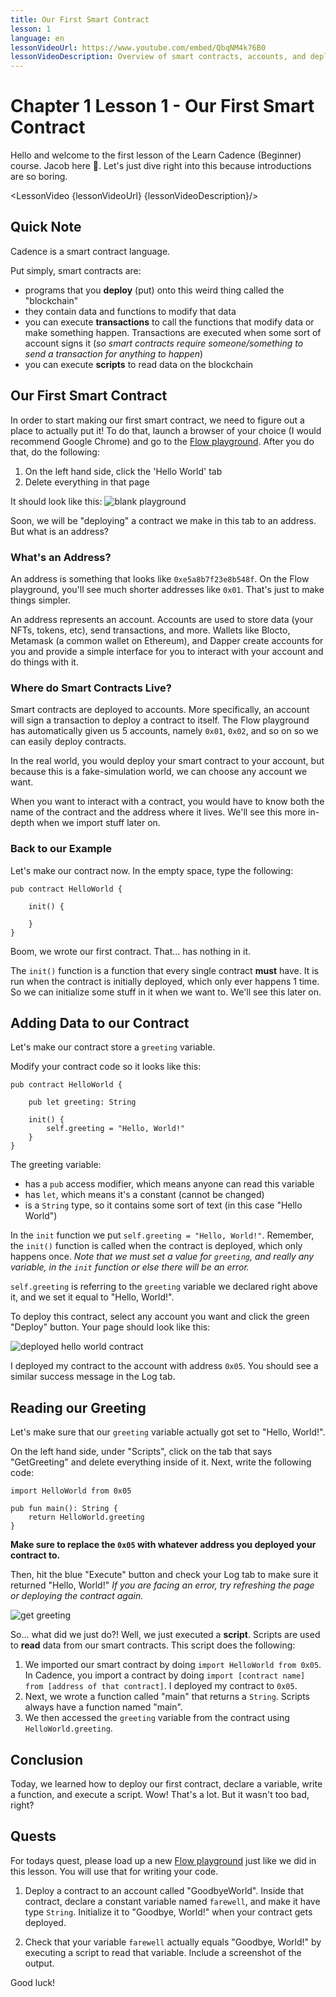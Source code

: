 ```yaml
---
title: Our First Smart Contract
lesson: 1
language: en
lessonVideoUrl: https://www.youtube.com/embed/QbqNM4k76B0
lessonVideoDescription: Overview of smart contracts, accounts, and deploying our first contract
---
```


<script>
  import LessonVideo from '$lib/components/atoms/LessonVideo.svelte';   
</script>

# Chapter 1 Lesson 1 - Our First Smart Contract

Hello and welcome to the first lesson of the Learn Cadence (Beginner) course. Jacob here 👋. Let's just dive right into this because introductions are so boring.

<LessonVideo {lessonVideoUrl} {lessonVideoDescription}/>

## Quick Note

Cadence is a smart contract language.

Put simply, smart contracts are:
- programs that you **deploy** (put) onto this weird thing called the "blockchain"
- they contain data and functions to modify that data
- you can execute **transactions** to call the functions that modify data or make something happen. Transactions are executed when some sort of account signs it (*so smart contracts require someone/something to send a transaction for anything to happen*)
- you can execute **scripts** to read data on the blockchain

## Our First Smart Contract

In order to start making our first smart contract, we need to figure out a place to actually put it! To do that, launch a browser of your choice (I would recommend Google Chrome) and go to the [Flow playground](https://play.flow.com). After you do that, do the following:

1. On the left hand side, click the 'Hello World' tab
2. Delete everything in that page

It should look like this:
<img src="https://i.imgur.com/IhXh1Xl.png" alt="blank playground" size="400" />

Soon, we will be "deploying" a contract we make in this tab to an address. But what is an address?

### What's an Address?

An address is something that looks like `0xe5a8b7f23e8b548f`. On the Flow playground, you'll see much shorter addresses like `0x01`. That's just to make things simpler.

An address represents an account. Accounts are used to store data (your NFTs, tokens, etc), send transactions, and more. Wallets like Blocto, Metamask (a common wallet on Ethereum), and Dapper create accounts for you and provide a simple interface for you to interact with your account and do things with it.

### Where do Smart Contracts Live?

Smart contracts are deployed to accounts. More specifically, an account will sign a transaction to deploy a contract to itself. The Flow playground has automatically given us 5 accounts, namely `0x01`, `0x02`, and so on so we can easily deploy contracts.

In the real world, you would deploy your smart contract to your account, but because this is a fake-simulation world, we can choose any account we want.

When you want to interact with a contract, you would have to know both the name of the contract and the address where it lives. We'll see this more in-depth when we import stuff later on.

### Back to our Example

Let's make our contract now. In the empty space, type the following:

```cadence
pub contract HelloWorld {

    init() {

    }
}
```

Boom, we wrote our first contract. That... has nothing in it.

The `init()` function is a function that every single contract **must** have. It is run when the contract is initially deployed, which only ever happens 1 time. So we can initialize some stuff in it when we want to. We'll see this later on.

## Adding Data to our Contract

Let's make our contract store a `greeting` variable.

Modify your contract code so it looks like this:

```cadence
pub contract HelloWorld {

    pub let greeting: String

    init() {
        self.greeting = "Hello, World!"
    }
}
```

The greeting variable:
- has a `pub` access modifier, which means anyone can read this variable
- has `let`, which means it's a constant (cannot be changed)
- is a `String` type, so it contains some sort of text (in this case "Hello World")

In the `init` function we put `self.greeting = "Hello, World!"`. Remember, the `init()` function is called when the contract is deployed, which only happens once. *Note that we must set a value for `greeting`, and really any variable, in the `init` function or else there will be an error.*

`self.greeting` is referring to the `greeting` variable we declared right above it, and we set it equal to "Hello, World!".

To deploy this contract, select any account you want and click the green "Deploy" button. Your page should look like this:

<img src="https://i.imgur.com/AzlWGIX.png" alt="deployed hello world contract" size="400" />

I deployed my contract to the account with address `0x05`. You should see a similar success message in the Log tab.

## Reading our Greeting

Let's make sure that our `greeting` variable actually got set to "Hello, World!".

On the left hand side, under "Scripts", click on the tab that says "GetGreeting" and delete everything inside of it. Next, write the following code:

```cadence
import HelloWorld from 0x05

pub fun main(): String {
    return HelloWorld.greeting
}
```

**Make sure to replace the `0x05` with whatever address you deployed your contract to.**

Then, hit the blue "Execute" button and check your Log tab to make sure it returned "Hello, World!" *If you are facing an error, try refreshing the page or deploying the contract again.*

<img src="https://i.imgur.com/vKXqiex.png" alt="get greeting" size="400">

So... what did we just do?! Well, we just executed a **script**. Scripts are used to **read** data from our smart contracts. This script does the following:

1. We imported our smart contract by doing `import HelloWorld from 0x05`. In Cadence, you import a contract by doing `import [contract name] from [address of that contract]`. I deployed my contract to `0x05`.
2. Next, we wrote a function called "main" that returns a `String`. Scripts always have a function named "main". 
3. We then accessed the `greeting` variable from the contract using `HelloWorld.greeting`.

## Conclusion

Today, we learned how to deploy our first contract, declare a variable, write a function, and execute a script. Wow! That's a lot. But it wasn't too bad, right?

## Quests

For todays quest, please load up a new [Flow playground](https://play.flow.com) just like we did in this lesson. You will use that for writing your code.

1. Deploy a contract to an account called "GoodbyeWorld". Inside that contract, declare a constant variable named `farewell`, and make it have type `String`. Initialize it to "Goodbye, World!" when your contract gets deployed.

2. Check that your variable `farewell` actually equals "Goodbye, World!" by executing a script to read that variable. Include a screenshot of the output.

Good luck!
